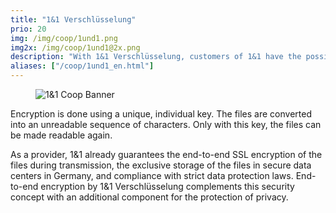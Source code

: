 ```yaml
---
title: "1&1 Verschlüsselung"
prio: 20
img: /img/coop/1und1.png
img2x: /img/coop/1und1@2x.png
description: "With 1&1 Verschlüsselung, customers of 1&1 have the possibility to encrypt their sensitive files quickly and easily before uploading. On the basis of Cryptomator, two apps and a Windows application have been developed, which enable client-side encryption on the device."
aliases: ["/coop/1und1_en.html"]
---
```


<figure class="text-center">
  <img class="inline-block rounded-sm" src="/img/coop/1und1-banner.png" alt="1&amp;1 Coop Banner"/>
</figure>

Encryption is done using a unique, individual key. The files are converted into an unreadable sequence of characters. Only with this key, the files can be made readable again.

As a provider, 1&1 already guarantees the end-to-end SSL encryption of the files during transmission, the exclusive storage of the files in secure data centers in Germany, and compliance with strict data protection laws. End-to-end encryption by 1&1 Verschlüsselung complements this security concept with an additional component for the protection of privacy.
